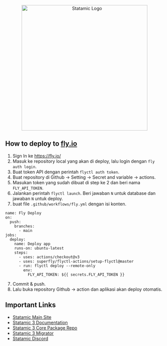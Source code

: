 <p align="center"><img src="https://statamic.com/assets/branding/Statamic-Logo+Wordmark-Rad.svg" width="400" alt="Statamic Logo" /></p>

## How to deploy to [fly.io](https://fly.io/)

1. Sign In ke https://fly.io/
2. Masuk ke repository local yang akan di deploy, lalu login dengan `fly auth login`.
3. Buat token API dengan perintah `flyctl auth token`.
4. Buat repository di Github -> Setting -> Secret and variable -> actions.
5. Masukan token yang sudah dibuat di step ke 2 dan beri nama `FLY_API_TOKEN`.
6. Jalankan perintah `flyctl launch`. Beri jawaban `N` untuk database dan jawaban `N` untuk deploy.
7. buat file `.github/workflows/fly.yml` dengan isi konten.

```
name: Fly Deploy
on:
  push:
    branches:
      - main
jobs:
  deploy:
    name: Deploy app
    runs-on: ubuntu-latest
    steps:
      - uses: actions/checkout@v3
      - uses: superfly/flyctl-actions/setup-flyctl@master
      - run: flyctl deploy --remote-only
        env:
          FLY_API_TOKEN: ${{ secrets.FLY_API_TOKEN }}

```

7. Commit & push.
8. Lalu buka repository Github -> action dan aplikasi akan deploy otomatis.

## Important Links

- [Statamic Main Site](https://statamic.com)
- [Statamic 3 Documentation][docs]
- [Statamic 3 Core Package Repo][cms-repo]
- [Statamic 3 Migrator](https://github.com/statamic/migrator)
- [Statamic Discord][discord]

[docs]: https://statamic.dev/
[discord]: https://statamic.com/discord
[contribution]: https://github.com/statamic/cms/blob/master/CONTRIBUTING.md
[cms-repo]: https://github.com/statamic/cms
